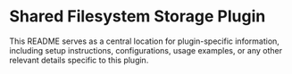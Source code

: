 # Shared Filesystem Storage Plugin

This README serves as a central location for plugin-specific information, including setup instructions, configurations, usage examples, or any other relevant details specific to this plugin.
